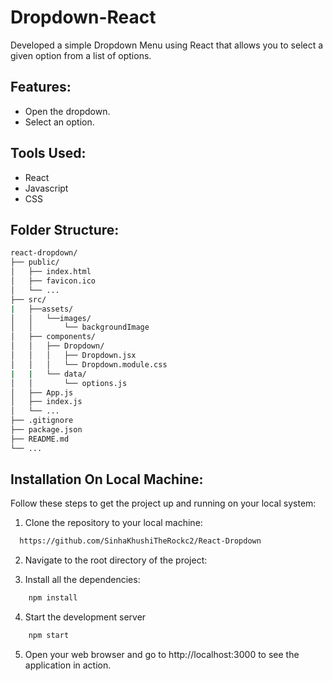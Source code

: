 # Dropdown-React
Developed a simple Dropdown Menu using React that allows you to select a given option from a list of options.

## Features:
* Open the dropdown.
* Select an option.

## Tools Used:
* React
* Javascript
* CSS

## Folder Structure:
```bash
react-dropdown/
├── public/
│   ├── index.html
│   ├── favicon.ico
│   └── ...
├── src/
|   ├──assets/
│   │   └──images/
│   │       └── backgroundImage
│   ├── components/
│   │   ├── Dropdown/
│   │   │   ├── Dropdown.jsx
│   │   │   └── Dropdown.module.css
|   |   └── data/
│   │       └── options.js
│   ├── App.js
│   ├── index.js
│   └── ...
├── .gitignore
├── package.json
├── README.md
└── ...
```

## Installation On Local Machine:
Follow these steps to get the project up and running on your local system:

1. Clone the repository to your local machine:
```bash
  https://github.com/SinhaKhushiTheRockc2/React-Dropdown
```
2. Navigate to the root directory of the project:

3. Install all the dependencies:
```bash
    npm install
```
4. Start the development server
```bash 
    npm start
```
5. Open your web browser and go to http://localhost:3000 to see the application in action.

